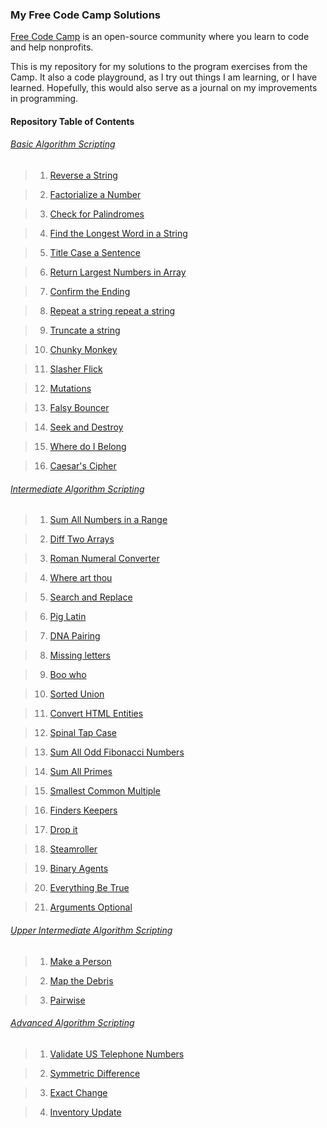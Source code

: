 ### My Free Code Camp Solutions

[Free Code Camp](http://www.freecodecamp.com/) is an open-source community where you learn to code and help nonprofits.

This is my repository for my solutions to the program exercises from the Camp. It also a code playground, as I try out things I am learning, or I have learned. Hopefully, this would also serve as a journal on my improvements in programming.

#### Repository Table of Contents
###### [Basic Algorithm Scripting](https://github.com/dcnr/FreeCodeCamp/tree/master/src/bonfires/basic-algorithm-scripting)

>1. [Reverse a String](https://github.com/dcnr/FreeCodeCamp/blob/master/src/bonfires/basic-algorithm-scripting/02-reverse-a-string.js)

>2. [Factorialize a Number](https://github.com/dcnr/FreeCodeCamp/blob/master/src/bonfires/basic-algorithm-scripting/03-factorialize-a-number.js)

>3. [Check for Palindromes](https://github.com/dcnr/FreeCodeCamp/blob/master/src/bonfires/basic-algorithm-scripting/04-check-for-palindromes.js)

>4. [Find the Longest Word in a String](https://github.com/dcnr/FreeCodeCamp/blob/master/src/bonfires/basic-algorithm-scripting/05-find-the-longest-word-in-a-string.js)

>5. [Title Case a Sentence](https://github.com/dcnr/FreeCodeCamp/blob/master/src/bonfires/basic-algorithm-scripting/06-title-case-a-sentence.js)

>6. [Return Largest Numbers in Array](https://github.com/dcnr/FreeCodeCamp/blob/master/src/bonfires/basic-algorithm-scripting/07-return-largest-numbers-in-arrays.js)

>7. [Confirm the Ending](https://github.com/dcnr/FreeCodeCamp/blob/master/src/bonfires/basic-algorithm-scripting/08-confirm-the-ending.js)

>8. [Repeat a string repeat a string](https://github.com/dcnr/FreeCodeCamp/blob/master/src/bonfires/basic-algorithm-scripting/09-repeat-a-string-repeat-a-string.js)

>9. [Truncate a string](https://github.com/dcnr/FreeCodeCamp/blob/master/src/bonfires/basic-algorithm-scripting/10-truncate-a-string.js)

>10. [Chunky Monkey](https://github.com/dcnr/FreeCodeCamp/blob/master/src/bonfires/basic-algorithm-scripting/11-chunky-monkey.js)

>11. [Slasher Flick](https://github.com/dcnr/FreeCodeCamp/blob/master/src/bonfires/basic-algorithm-scripting/12-slasher-flick.js)

>12. [Mutations](https://github.com/dcnr/FreeCodeCamp/blob/master/src/bonfires/basic-algorithm-scripting/13-mutations.js)

>13. [Falsy Bouncer](https://github.com/dcnr/FreeCodeCamp/blob/master/src/bonfires/basic-algorithm-scripting/14-falsy-bouncer.js)

>14. [Seek and Destroy](https://github.com/dcnr/FreeCodeCamp/blob/master/src/bonfires/basic-algorithm-scripting/15-seek-and-destroy.js)

>15. [Where do I Belong](https://github.com/dcnr/FreeCodeCamp/blob/master/src/bonfires/basic-algorithm-scripting/16-where-do-i-belong.js)

>16. [Caesar's Cipher](https://github.com/dcnr/FreeCodeCamp/blob/master/src/bonfires/basic-algorithm-scripting/17-caesar-cipher.js)

###### [Intermediate Algorithm Scripting](https://github.com/dcnr/FreeCodeCamp/tree/master/src/bonfires/intermediate-algorithm-scripting)

>1. [Sum All Numbers in a Range](https://github.com/dcnr/FreeCodeCamp/blob/master/src/bonfires/intermediate-algorithm-scripting/01-sum-all-numbers-in-a-range.js)

>2. [Diff Two Arrays](https://github.com/dcnr/FreeCodeCamp/blob/master/src/bonfires/intermediate-algorithm-scripting/02-diff-two-arrays.js)

>3. [Roman Numeral Converter](https://github.com/dcnr/FreeCodeCamp/blob/master/src/bonfires/intermediate-algorithm-scripting/03-roman-numeral-converter.js)

>4. [Where art thou](https://github.com/dcnr/FreeCodeCamp/blob/master/src/bonfires/intermediate-algorithm-scripting/04-where-art-thou.js)

>5. [Search and Replace](https://github.com/dcnr/FreeCodeCamp/blob/master/src/bonfires/intermediate-algorithm-scripting/05-search-and-replace.js)

>6. [Pig Latin](https://github.com/dcnr/FreeCodeCamp/blob/master/src/bonfires/intermediate-algorithm-scripting/06-pig-latin.js)

>7. [DNA Pairing](https://github.com/dcnr/FreeCodeCamp/blob/master/src/bonfires/intermediate-algorithm-scripting/07-dna-pairing.js)

>8. [Missing letters](https://github.com/dcnr/FreeCodeCamp/blob/master/src/bonfires/intermediate-algorithm-scripting/08-missing-letters.js)

>9. [Boo who](https://github.com/dcnr/FreeCodeCamp/blob/master/src/bonfires/intermediate-algorithm-scripting/09-boo-who.js)

>10. [Sorted Union](https://github.com/dcnr/FreeCodeCamp/blob/master/src/bonfires/intermediate-algorithm-scripting/10-sorted-union.js)

>11. [Convert HTML Entities](https://github.com/dcnr/FreeCodeCamp/blob/master/src/bonfires/intermediate-algorithm-scripting/11-convert-html-entities.js)

>12. [Spinal Tap Case](https://github.com/dcnr/FreeCodeCamp/blob/master/src/bonfires/intermediate-algorithm-scripting/12-spinal-tap-case.js)

>13. [Sum All Odd Fibonacci Numbers](https://github.com/dcnr/FreeCodeCamp/blob/master/src/bonfires/intermediate-algorithm-scripting/13-sum-all-odd-fibonacci-numbers.js)

>14. [Sum All Primes](https://github.com/dcnr/FreeCodeCamp/blob/master/src/bonfires/intermediate-algorithm-scripting/14-sum-all-primes.js)

>15. [Smallest Common Multiple](https://github.com/dcnr/FreeCodeCamp/blob/master/src/bonfires/intermediate-algorithm-scripting/15-smallest-common-multiple.js)

>16. [Finders Keepers](https://github.com/dcnr/FreeCodeCamp/blob/master/src/bonfires/intermediate-algorithm-scripting/16-finders-keepers.js)

>17. [Drop it](https://github.com/dcnr/FreeCodeCamp/blob/master/src/bonfires/intermediate-algorithm-scripting/17-drop-it.js)

>18. [Steamroller](https://github.com/dcnr/FreeCodeCamp/blob/master/src/bonfires/intermediate-algorithm-scripting/18-steamroller.js)

>19. [Binary Agents](https://github.com/dcnr/FreeCodeCamp/blob/master/src/bonfires/intermediate-algorithm-scripting/19-binary-agents.js)

>20. [Everything Be True](https://github.com/dcnr/FreeCodeCamp/blob/master/src/bonfires/intermediate-algorithm-scripting/20-everything-be-true.js)

>21. [Arguments Optional](https://github.com/dcnr/FreeCodeCamp/blob/master/src/bonfires/intermediate-algorithm-scripting/21-arguments-optional.js)

###### [Upper Intermediate Algorithm Scripting](https://github.com/dcnr/FreeCodeCamp/tree/master/src/bonfires/upper-intermediate-algorithm-scripting)

>1. [Make a Person](https://github.com/dcnr/FreeCodeCamp/blob/master/src/bonfires/upper-intermediate-algorithm-scripting/01-make-a-person.js)

>2. [Map the Debris](https://github.com/dcnr/FreeCodeCamp/blob/master/src/bonfires/upper-intermediate-algorithm-scripting/02-map-the-debris.js)

>3. [Pairwise](https://github.com/dcnr/FreeCodeCamp/blob/master/src/bonfires/upper-intermediate-algorithm-scripting/03-pairwise.js)

###### [Advanced Algorithm Scripting](https://github.com/dcnr/FreeCodeCamp/tree/master/src/bonfires/advanced-algorithm-scripting)

>1. [Validate US Telephone Numbers](https://github.com/dcnr/FreeCodeCamp/blob/master/src/bonfires/advanced-algorithm-scripting/01-validate-us-telephone-numbers.js)

>2. [Symmetric Difference](https://github.com/dcnr/FreeCodeCamp/blob/master/src/bonfires/advanced-algorithm-scripting/02-symmetric-difference.js)

>3. [Exact Change](https://github.com/dcnr/FreeCodeCamp/blob/master/src/bonfires/advanced-algorithm-scripting/03-exact-change.js)

>4. [Inventory Update](https://github.com/dcnr/FreeCodeCamp/blob/master/src/bonfires/advanced-algorithm-scripting/04-inventory-update.js)
